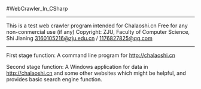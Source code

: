 #WebCrawler_In_CSharp

*****

This is a test web crawler program intended for Chalaoshi.cn
Free for any non-conmercial use (if any)
Copyright: ZJU, Faculty of Computer Science, Shi Jianing
3160105216@zju.edu.cn / 1176827825@qq.com

*****

First stage function:
A command line program for http://chalaoshi.cn

Second stage function:
A Windows application for data in http://chalaoshi.cn and some other websites which might be helpful,
and provides basic search engine function.